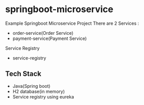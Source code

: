 # springboot-microservice
Example Springboot Microservice Project
There are 2 Services :
* order-service(Order Service)
* payment-service(Payment Service)

Service Registry
* service-registry

## Tech Stack
* Java(Spring boot)
* H2 database(in memory)
* Service registry using eureka
